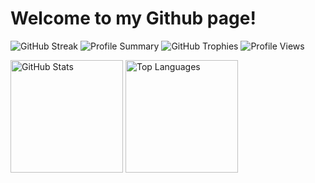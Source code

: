 # Welcome to my Github page!


![GitHub Streak](https://github-readme-streak-stats.herokuapp.com/?user=LiteObject&theme=dracula&hide_border=true)
![Profile Summary](https://github-profile-summary-cards.vercel.app/api/cards/profile-details?username=LiteObject&theme=dracula)
![GitHub Trophies](https://github-profile-trophy.vercel.app/?username=LiteObject&theme=dracula&no-frame=true&row=1&column=7)
![Profile Views](https://komarev.com/ghpvc/?username=LiteObject&color=brightgreen) 
<div align="left">
  <img src="https://github-readme-stats.vercel.app/api?username=LiteObject&show_icons=true&rank_icon=github&locale=en" alt="GitHub Stats" height="180" />
  <img src="https://github-readme-stats.vercel.app/api/top-langs/?username=LiteObject&layout=compact&hide_border=false&langs_count=10&show_icons=true&theme=transparent" alt="Top Languages" height="180" />
</div>


